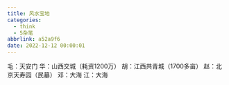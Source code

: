 ```yaml
---
title: 风水宝地
categories:
  - think
  - 5杂笔
abbrlink: a52a9f6
date: 2022-12-12 00:00:01
---
```


毛：天安门
华：山西交城（耗资1200万）
胡：江西共青城（1700多亩）
赵：北京天寿园（民墓）
邓：大海
江：大海